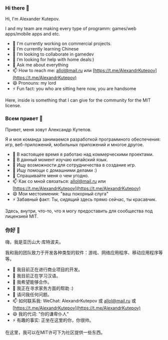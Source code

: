 ### Hi there 👋
Hi, I'm Alexander Kutepov. 

I and my team are making every type of programm: games/web apps/mobile apps and etc.

- 🔭 I'm currently working on commercial projects. 
- 🌱 I’m currently learning Chinese 
- 👯 I’m looking to collaborate in gamedev
- 🤔 I’m looking for help with home deals:)
- 💬 Ask me about everything
- 📫 How to reach me: [allol@mail.ru](mailto:allol@mail.ru) или [https://t.me/AlexandrKutepov](https://t.me/AlexandrKutepov)
- 😄 Pronouns: my lord
- ⚡ Fun fact: you who are sitting here now, you are handsome

 Here, inside is something that I can give for the community for the MIT license.

### Всем привет 👋
Привет, меня зовут Александр Кутепов.

Я и моя команда занимаемся разработкой программного обеспечения: игр, веб-приложений, мобильных приложений и многое другое.

- 🔭 В настоящее время я работаю над коммерческими проектами.
- 🌱 В данный момент изучаю китайский язык.
- 👯 Ищу возможности для сотрудничества в создание игр.
- 🤔 Ищу помощи с домашними делами :)
- 💬 Спрашивайте меня о чем угодно.
- 📫 Как со мной связаться:  [allol@mail.ru](mailto:allol@mail.ru) или [https://t.me/AlexandrKutepov](https://t.me/AlexandrKutepov) 
- 😄 Мои местоимения: "ваш покорный слуга"
- ⚡ Забавный факт: Ты, сидящий здесь прямо сейчас, ты красавчик.

Здесь, внутри, что-то, что я могу предоставить для сообщества под лицензией MIT.

### 你好 👋
嗨，我是亚历山大·库特波夫。

我和我的团队致力于开发各种类型的软件：游戏、网络应用程序、移动应用程序等等。

- 🔭 我目前正在进行商业项目的开发。
- 🌱 我目前正在学习汉语。
- 👯 我希望能够合作。
- 🤔 我正在寻求家务方面的帮助 :)
- 💬 请问我任何问题。
- 📫 如何联系我: WeChat: AlexandrKutepov 或 [allol@mail.ru](mailto:allol@mail.ru) 或 [https://t.me/AlexandrKutepov](https://t.me/AlexandrKutepov)
- 😄 我的代词: "你的谦卑仆人"
- ⚡ 有趣的事实: 正坐在这里的你，你很帅。

在这里，我可以在MIT许可下为社区提供一些东西。



<!--
**AlexKutepov/AlexKutepov** is a ✨ _special_ ✨ repository because its `README.md` (this file) appears on your GitHub profile.

Here are some ideas to get you started:


-->

